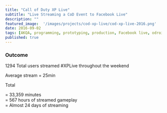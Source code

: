 ```yaml
---
title: "Call of Duty XP Live"
subtitle: "Live Streaming a CoD Event to Facebook Live"
description: ""
featured_image:  '/images/projects/cod-xp-live/cod-xp-live-2016.png'
date: 2016-09-02
tags: [AKQA, programming, prototyping, production, Facebook live, odroid, ffmpeg]
published: true
---
```




### Outcome

1294 Total users streamed #XPLive throughout the weekend

Average stream = 25min

Total

= 33,359 minutes   
= 567 hours of streamed gameplay  
= Almost 24 days of streaming

